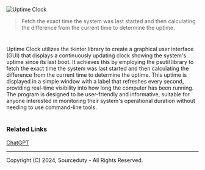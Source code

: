 ![Uptime Clock](https://github.com/user-attachments/assets/4f52430d-e850-403d-bdaa-aa4cbb736ef2)

> Fetch the exact time the system was last started and then calculating the difference from the current time to determine the uptime.
#

Uptime Clock utilizes the tkinter library to create a graphical user interface (GUI) that displays a continuously updating clock showing the system's uptime since its last boot. It achieves this by employing the psutil library to fetch the exact time the system was last started and then calculating the difference from the current time to determine the uptime. This uptime is displayed in a simple window with a label that refreshes every second, providing real-time visibility into how long the computer has been running. The program is designed to be user-friendly and informative, suitable for anyone interested in monitoring their system's operational duration without needing to use command-line tools.

#
### Related Links

[ChatGPT](https://github.com/sourceduty/ChatGPT)

***
Copyright (C) 2024, Sourceduty - All Rights Reserved.

